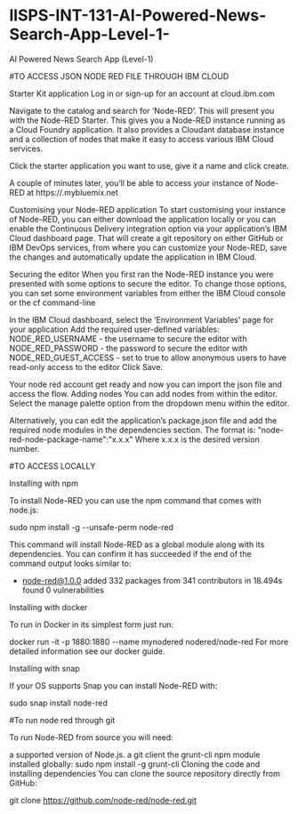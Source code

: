 # llSPS-INT-131-AI-Powered-News-Search-App-Level-1-
AI Powered News Search App (Level-1)

#TO ACCESS JSON NODE RED FILE THROUGH IBM CLOUD

Starter Kit application
Log in or sign-up for an account at cloud.ibm.com

Navigate to the catalog and search for ‘Node-RED’. This will present you with the Node-RED Starter. This gives you a Node-RED instance running as a Cloud Foundry application. It also provides a Cloudant database instance and a collection of nodes that make it easy to access various IBM Cloud services.

Click the starter application you want to use, give it a name and click create.

A couple of minutes later, you’ll be able to access your instance of Node-RED at https://<yourAppName>.mybluemix.net

Customising your Node-RED application
To start customising your instance of Node-RED, you can either download the application locally or you can enable the Continuous Delivery integration option via your application’s IBM Cloud dashboard page. That will create a git repository on either GitHub or IBM DevOps services, from where you can customize your Node-RED, save the changes and automatically update the application in IBM Cloud.

Securing the editor
When you first ran the Node-RED instance you were presented with some options to secure the editor. To change those options, you can set some environment variables from either the IBM Cloud console or the cf command-line

In the IBM Cloud dashboard, select the ‘Environment Variables’ page for your application
Add the required user-defined variables:
NODE_RED_USERNAME - the username to secure the editor with
NODE_RED_PASSWORD - the password to secure the editor with
NODE_RED_GUEST_ACCESS - set to true to allow anonymous users to have read-only access to the editor
Click Save.

Your node red account get ready and now you can import the json file and access the flow.
<The flows created in Node-RED are stored using JSON which can be easily imported and exported for sharing with others.>
Adding nodes
You can add nodes from within the editor. Select the manage palette option from the dropdown menu within the editor.

Alternatively, you can edit the application’s package.json file and add the required node modules in the dependencies section.
The format is: "node-red-node-package-name":"x.x.x" Where x.x.x is the desired version number.

#TO ACCESS LOCALLY

Installing with npm

To install Node-RED you can use the npm command that comes with node.js:

sudo npm install -g --unsafe-perm node-red

This command will install Node-RED as a global module along with its dependencies.
You can confirm it has succeeded if the end of the command output looks similar to:

+ node-red@1.0.0
added 332 packages from 341 contributors in 18.494s
found 0 vulnerabilities

Installing with docker

To run in Docker in its simplest form just run:

docker run -it -p 1880:1880 --name mynodered nodered/node-red
For more detailed information see our docker guide.

Installing with snap

If your OS supports Snap you can install Node-RED with:

sudo snap install node-red

#To run node red through git

To run Node-RED from source you will need:

a supported version of Node.js.
a git client
the grunt-cli npm module installed globally:
sudo npm install -g grunt-cli
Cloning the code and installing dependencies
You can clone the source repository directly from GitHub:

git clone https://github.com/node-red/node-red.git
